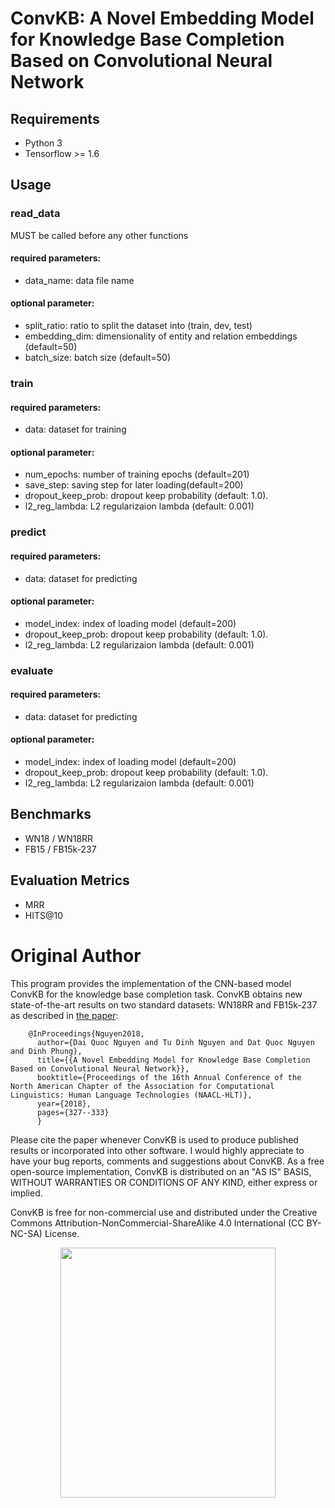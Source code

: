 # ConvKB: A Novel Embedding Model for Knowledge Base Completion Based on Convolutional Neural Network

## Requirements
- Python 3
- Tensorflow >= 1.6

## Usage

### read_data
MUST be called before any other functions

#### required parameters:
* data_name: data file name

#### optional parameter:
* split_ratio: ratio to split the dataset into (train, dev, test)
* embedding_dim: dimensionality of entity and relation embeddings (default=50)
* batch_size: batch size (default=50)

### train

#### required parameters:
* data: dataset for training 

#### optional parameter:
* num_epochs: number of training epochs (default=201)
* save_step: saving step for later loading(default=200)
* dropout_keep_prob: dropout keep probability (default: 1.0).
* l2_reg_lambda: L2 regularizaion lambda (default: 0.001)

### predict

#### required parameters:
* data: dataset for predicting

#### optional parameter:
* model_index: index of loading model (default=200)
* dropout_keep_prob: dropout keep probability (default: 1.0).
* l2_reg_lambda: L2 regularizaion lambda (default: 0.001)

### evaluate

#### required parameters:
* data: dataset for predicting

#### optional parameter:
* model_index: index of loading model (default=200)
* dropout_keep_prob: dropout keep probability (default: 1.0).
* l2_reg_lambda: L2 regularizaion lambda (default: 0.001)

## Benchmarks
* WN18 / WN18RR
* FB15 / FB15k-237

## Evaluation Metrics
* MRR
* HITS@10

# Original Author 
This program provides the implementation of the CNN-based model ConvKB for the knowledge base completion task. ConvKB obtains new state-of-the-art results on two standard datasets: WN18RR and FB15k-237 as described in [the paper](http://www.aclweb.org/anthology/N18-2053):

        @InProceedings{Nguyen2018,
          author={Dai Quoc Nguyen and Tu Dinh Nguyen and Dat Quoc Nguyen and Dinh Phung},
          title={{A Novel Embedding Model for Knowledge Base Completion Based on Convolutional Neural Network}},
          booktitle={Proceedings of the 16th Annual Conference of the North American Chapter of the Association for Computational Linguistics: Human Language Technologies (NAACL-HLT)},
          year={2018},
          pages={327--333}
          }
  
Please cite the paper whenever ConvKB is used to produce published results or incorporated into other software. I would highly appreciate to have your bug reports, comments and suggestions about ConvKB. As a free open-source implementation, ConvKB is distributed on an "AS IS" BASIS, WITHOUT WARRANTIES OR CONDITIONS OF ANY KIND, either express or implied. 

ConvKB is free for non-commercial use and distributed under the Creative Commons Attribution-NonCommercial-ShareAlike 4.0 International (CC BY-NC-SA) License. 

<p align="center"> 
<img src="https://github.com/daiquocnguyen/ConvKB/blob/master/model.png" width="344" height="400">
</p>
